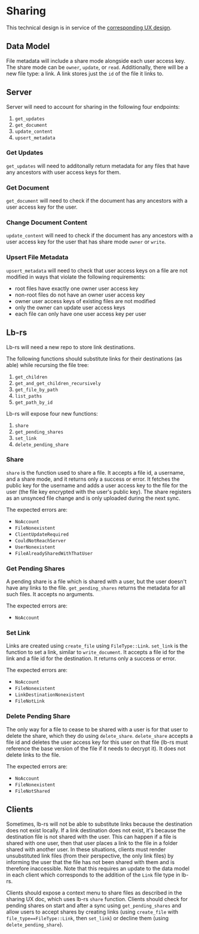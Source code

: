 # Sharing

This technical design is in service of the [corresponding UX
design](../design-ux/sharing.md).

## Data Model

File metadata will include a share mode alongside each user access key. The
share mode can be `owner`, `update`, or `read`. Additionally, there will be a
new file type: a link. A link stores just the `id` of the file it links to.

## Server

Server will need to account for sharing in the following four endpoints:

1. `get_updates`
2. `get_document`
3. `update_content`
4. `upsert_metadata`

### Get Updates

`get_updates` will need to additonally return metadata for any files that have
any ancestors with user access keys for them.

### Get Document

`get_document` will need to check if the document has any ancestors with a user
access key for the user.

### Change Document Content

`update_content` will need to check if the document has any ancestors with a
user access key for the user that has share mode `owner` or `write`.

### Upsert File Metadata

`upsert_metadata` will need to check that user access keys on a file are not
modified in ways that violate the following requirements:

-   root files have exactly one owner user access key
-   non-root files do not have an owner user access key
-   owner user access keys of existing files are not modified
-   only the owner can update user access keys
-   each file can only have one user access key per user

## Lb-rs

Lb-rs will need a new repo to store link destinations.

The following functions should substitute links for their destinations (as able)
while recursing the file tree:

1. `get_children`
2. `get_and_get_children_recursively`
3. `get_file_by_path`
4. `list_paths`
5. `get_path_by_id`

Lb-rs will expose four new functions:

1. `share`
2. `get_pending_shares`
3. `set_link`
4. `delete_pending_share`

### Share

`share` is the function used to share a file. It accepts a file id, a username,
and a share mode, and it returns only a success or error. It fetches the public
key for the username and adds a user access key to the file for the user (the
file key encrypted with the user's public key). The share registers as an
unsynced file change and is only uploaded during the next sync.

The expected errors are:

-   `NoAccount`
-   `FileNonexistent`
-   `ClientUpdateRequired`
-   `CouldNotReachServer`
-   `UserNonexistent`
-   `FileAlreadySharedWithThatUser`

### Get Pending Shares

A pending share is a file which is shared with a user, but the user doesn't have
any links to the file. `get_pending_shares` returns the metadata for all such
files. It accepts no arguments.

The expected errors are:

-   `NoAccount`

### Set Link

Links are created using `create_file` using `FileType::Link`. `set_link` is the
function to set a link, similar to `write_document`. It accepts a file id for
the link and a file id for the destination. It returns only a success or error.

The expected errors are:

-   `NoAccount`
-   `FileNonexistent`
-   `LinkDestinationNonexistent`
-   `FileNotLink`

### Delete Pending Share

The only way for a file to cease to be shared with a user is for that user to
delete the share, which they do using `delete_share`. `delete_share` accepts a
file id and deletes the user access key for this user on that file (lb-rs must
reference the base version of the file if it needs to decrypt it). It does not
delete links to the file.

The expected errors are:

-   `NoAccount`
-   `FileNonexistent`
-   `FileNotShared`

## Clients

Sometimes, lb-rs will not be able to substitute links because the destination
does not exist locally. If a link destination does not exist, it's because the
destination file is not shared with the user. This can happen if a file is
shared with one user, then that user places a link to the file in a folder
shared with another user. In these situations, clients must render unsubstituted
link files (from their perspective, the only link files) by informing the user
that the file has not been shared with them and is therefore inaccessible. Note
that this requires an update to the data model in each client which corresponds
to the addition of the `Link` file type in lb-rs.

Clients should expose a context menu to share files as described in the sharing
UX doc, which uses lb-rs `share` function. Clients should check for pending
shares on start and after a sync using `get_pending_shares` and allow users to
accept shares by creating links (using `create_file` with
`file_type==FileType::Link`, then `set_link`) or decline them (using
`delete_pending_share`).

